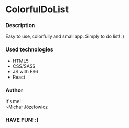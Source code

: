 <h1> ColorfulDoList </h1>

<h3> Description </h3>
<p>Easy to use, colorfully and small app. Simply to do list! :)</p>

<h3>Used technologies</h3>
<ul>
  <li>HTML5</li>
  <li>CSS/SASS</li>
  <li>JS with ES6</li>
  <li>React</li>
</ul>

<h3>Author</h3>
<p>It's me! <br/> ~Michał Józefowicz</p>

<h3> HAVE FUN! :) </h3>
